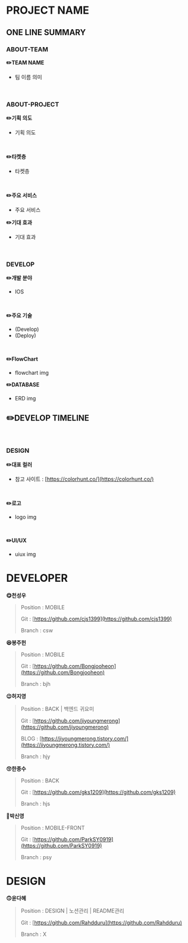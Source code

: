 # PROJECT NAME

## ONE LINE SUMMARY

### ABOUT-TEAM
**✏️TEAM NAME**
- 팀 이름 의미
<br>

### ABOUT-PROJECT

**✏️기획 의도**
- 기획 의도
<br>

**✏️타켓층**
- 타켓층
<br>

**✏️주요 서비스**
- 주요 서비스

**✏️기대 효과**
- 기대 효과
<br>

### DEVELOP

**✏️개발 분야**
- IOS
<br>

**✏️주요 기술**
- (Develop)
- (Deploy)
<br>

**✏️FlowChart**
- flowchart img

**✏️DATABASE**
- ERD img

**✏️DEVELOP TIMELINE**
- 
<br>

### DESIGN
**✏️대표 컬러**
- 참고 사이트 : [https://colorhunt.co/](https://colorhunt.co/)
<br>

**✏️로고**
- logo img
<br>

**✏️UI/UX**
- uiux img


# DEVELOPER

**😋천성우**

> Position : MOBILE
> 
> Git : [https://github.com/cjs1399](https://github.com/cjs1399)
> 
> Branch : csw

**😆봉주헌**

> Position : MOBILE
> 
> Git : [https://github.com/Bongjooheon](https://github.com/Bongjooheon)
> 
> Branch : bjh

**😉허지영**

> Position : BACK | 백엔드 귀요미
> 
> Git : [https://github.com/jiyoungmerong](https://github.com/jiyoungmerong)
>
> BLOG : [https://jiyoungmerong.tistory.com/](https://jiyoungmerong.tistory.com/)
> 
> Branch : hjy

**😚한종수**

> Position : BACK
> 
> Git : [https://github.com/gks1209](https://github.com/gks1209)
> 
> Branch : hjs

**🤢박신영**

> Position : MOBILE-FRONT
> 
> Git : [https://github.com/ParkSY0919](https://github.com/ParkSY0919)
> 
> Branch : psy

# DESIGN

**🙃윤다혜**

> Position : DESIGN | 노션관리 | README관리
> 
> Git : [https://github.com/Rahdduru](https://github.com/Rahdduru)
> 
> Branch : X
